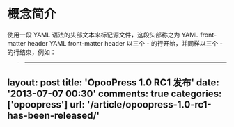 # 概念简介
使用一段 YAML 语法的头部文本来标记源文件，这段头部称之为 YAML front-matter header
YAML front-matter header 以三个 - 的行开始，并同样以三个 - 的行结束，例如：
> ---
 layout: post
 title: 'OpooPress 1.0 RC1 发布'
 date: '2013-07-07 00:30'
 comments: true
 categories: ['opoopress']
 url: '/article/opoopress-1.0-rc1-has-been-released/'
 ---